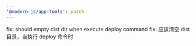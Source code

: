 ```yaml
---
'@modern-js/app-tools': patch
---
```


fix: should empty dist dir when execute deploy command
fix: 应该清空 dist 目录，当执行 deploy 命令时
